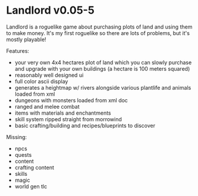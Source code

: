 # Landlord v0.05-5

Landlord is a roguelike game about purchasing plots of land and using them to make money. It's my first roguelike so there are lots of problems, but it's mostly playable!

Features:
 * your very own 4x4 hectares plot of land which you can slowly purchase and upgrade with your own buildings (a hectare is 100 meters squared)
 * reasonably well designed ui
 * full color ascii display
 * generates a heightmap w/ rivers alongside various plantlife and animals loaded from xml
 * dungeons with monsters loaded from xml doc
 * ranged and melee combat
 * items with materials and enchantments
 * skill system ripped straight from morrowind
 * basic crafting/building and recipes/blueprints to discover
 
Missing:
 * npcs
 * quests
 * content
 * crafting content
 * skills
 * magic
 * world gen tlc
